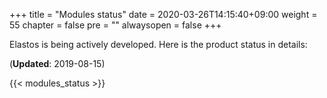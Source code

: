 +++
title = "Modules status"
date = 2020-03-26T14:15:40+09:00
weight = 55
chapter = false
pre = ""
alwaysopen = false
+++

Elastos is being actively developed. Here is the product status in details:

(**Updated**: 2019-08-15)

{{< modules_status >}}
 